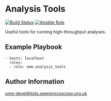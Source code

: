 Analysis Tools
==============

[![Build Status](https://travis-ci.org/ome/ansible-role-analysis-tools.svg)](https://travis-ci.org/ome/ansible-role-analysis-tools)
[![Ansible Role](https://img.shields.io/ansible/role/41888.svg)](https://galaxy.ansible.com/ome/analysis_tools/)

Useful tools for running high-throughput analyses.


Example Playbook
----------------

    - hosts: localhost
      roles:
      - role: ome.analysis_tools


Author Information
------------------

ome-devel@lists.openmicroscopy.org.uk
